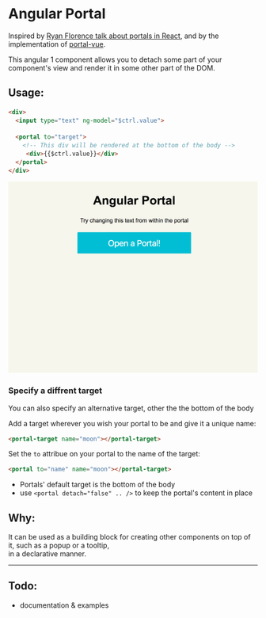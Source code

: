 # Angular Portal

Inspired by [Ryan Florence talk about portals in React](https://youtu.be/z5e7kWSHWTg?t=15m21s),
and by the implementation of [portal-vue](https://github.com/LinusBorg/portal-vue).

This angular 1 component allows you to detach some part of your component's view and render it in some other part of the DOM.

## Usage:

```html
<div>
  <input type="text" ng-model="$ctrl.value">

  <portal to="target">
    <!-- This div will be rendered at the bottom of the body -->
     <div>{{$ctrl.value}}</div>
  </portal>
</div>
```

<img src="./showoff.gif">

### Specify a diffrent target
You can also specify an alternative target, other the the bottom of the body

Add a target wherever you wish your portal to be and give it a unique name:
```html
<portal-target name="moon"></portal-target>
```

Set the `to` attribue on your portal to the name of the target:
```html
<portal to="name" name="moon"></portal-target>
```


- Portals' default target is the bottom of the body
- use `<portal detach="false" .. />` to keep the portal's content in place

## Why:
It can be used as a building block for creating other components on top of it, such as a popup or a tooltip,
<br> in a declarative manner.




---
## Todo:
- documentation & examples
